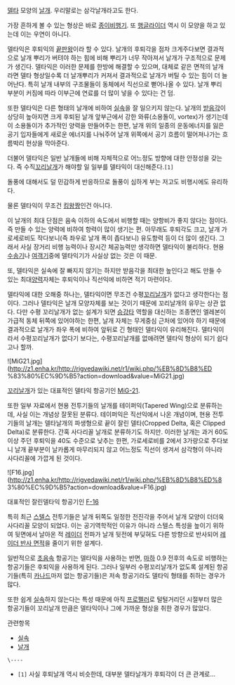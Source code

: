 [델타](%EB%8D%B8%ED%83%80.md) 모양의 [날개](%EB%82%A0%EA%B0%9C.md). 우리말로는
삼각날개라고도 한다.

가장 흔하게 볼 수 있는 형상은 바로
[종이비행기](%EC%A2%85%EC%9D%B4%EB%B9%84%ED%96%89%EA%B8%B0.md). 또
[행글라이더](%ED%96%89%EA%B8%80%EB%9D%BC%EC%9D%B4%EB%8D%94.md) 역시 이 모양을 하고 있는데
이는 우연이 아니다.

델타익은 후퇴익의 [끝판왕](%EB%81%9D%ED%8C%90%EC%99%95.md)이라 할 수 있다. 날개의 후퇴각을 점차
크게주다보면 결과적으로 날개 뿌리가 버텨야 하는 힘에 비해 뿌리가 너무 작아져서 날개가 구조적으로 문제가 생긴다. 델타익은 이러한 문제를
한방에 해결할 수 있으며, 대체로 같은 면적의 날개라면 델타 형상일수록 더 날개뿌리가 커져서 결과적으로 날개가 버틸 수 있는 힘이 더
늘어난다. 특히 날개 내부의 구조물들이 동체에서 직선으로 뻗어나올 수 있다. 날개 뿌리 부분이 커짐에 따라 이부근에 연료를 더 많이 넣을 수
있다는 건 덤.

또한 델타익은 다른 형태의 날개에 비하여 [실속](%EC%8B%A4%EC%86%8D.md)을 잘 일으키지 않는다. 날개의
[받음각](%EB%B0%9B%EC%9D%8C%EA%B0%81.md)이 상당히 높아지면 크게 후퇴된 날개 앞부근에서 강한 와류(소용돌이,
vortex)가 생기는데 이 소용돌이가 추가적인 양력을 만들어주는 한편, 날개 위의 일종의 운동에너지를 잃은 공기 입자들에게 새로운 에너지를
나눠주어 날개 위쪽에서 공기 흐름이 떨어져나가는 흐름박리 현상을 막아준다.

더불어 델타익은 일반 날개들에 비해 자체적으로 어느정도 방향에 대한 안정성을 갖는다. 즉
수직[꼬리날개](%EA%BC%AC%EB%A6%AC%EB%82%A0%EA%B0%9C.md)가 해야할 일 일부를 델타익이
대신해준다.`[1]`

돌풍에 대해서도 덜 민감하게 반응하므로 돌풍이 심하게 부는 저고도 비행시에도 유리하다.

물론 델타익이 무조건 [킹왕짱](%ED%82%B9%EC%99%95%EC%A7%B1.md)인건 아니다.

이 날개의 최대 단점은 음속 이하의 속도에서 비행할 때는 양항비가 좋지 않다는 점이다. 즉 만들 수 있는 양력에 비하여 항력이 많이 생기는
편. 아무래도 후퇴각도 크고, 날개 가로세로비도 작다보니(즉 좌우로 날개 폭이 좁다보니) 유도항력 등이 더 많이 생긴다. 그래서 사실 장거리
비행 능력이나 장시간 체공능력만 생각하면 델타익이 불리하다. 현용 [수송기](%EC%88%98%EC%86%A1%EA%B8%B0.md)나
[여객기](%EC%97%AC%EA%B0%9D%EA%B8%B0.md)중에 델타익기가 사실상 없는 것은 이 때문.

또, 델타익은 실속에 잘 빠지지 않기는 하지만 받음각을 최대한 높인다고 해도 만들 수 있는
최대[양력](%EC%96%91%EB%A0%A5.md)자체는 후퇴익이나 직선익에 비하면 적기 마련이다.

델타익에 대한 오해중 하나는, 델타익이면 무조건
수평[꼬리날개](%EA%BC%AC%EB%A6%AC%EB%82%A0%EA%B0%9C.md)가 없다고 생각한다는 점이다. 그러나 델타익은
날개 모양자체를 보는 것이기 때문에 꼬리날개의 유무는 상관 없다. 다만 수평 꼬리날개가 없는 설계가 되면
[승강타](%EC%8A%B9%EA%B0%95%ED%83%80.md) 역할을 대신하는 조종면인 엘레본이 가급적 동체 뒤쪽에 있어야하는
한편, 날개 자체는 무게중심 근처에 있어야 하기 때문에 결과적으로 날개가 좌우 폭에 비하여 앞뒤로 긴 형태인 델타익이 유리해진다.
델타익이라서 수평꼬리날개가 없다기 보다는, 수평꼬리날개를 없애려면 델타익 형상이 되기 쉽다고나 할까.

![MiG21.jpg](http://z1.enha.kr/http://rigvedawiki.net/r1/wiki.php/%EB%8D%B8%ED
%83%80%EC%9D%B5?action=download&value=MiG21.jpg)

  
[꼬리날개](%EA%BC%AC%EB%A6%AC%EB%82%A0%EA%B0%9C.md)가 있는 대표적인 델타익 항공기인
[MiG-21](MiG-21.md).

또한 일부 자료에서 현용 전투기들의 날개를 테이퍼익(Tapered Wing)으로 분류하는데, 사실 이는 개념상 잘못된 분류다. 테이퍼익은
직선익에서 나온 개념이며, 현용 전투기들의 날개는 델타날개의 파생형으로 끝이 잘린 델타(Cropped Delta, 혹은 Clipped
Delta)로 분류한다. 간혹 사다리꼴 날개로 분류하기도 하지만. 이러한 날개는 과거 60도 이상 주던 후퇴익을 40도 수준으로 낮추는
한편, 가로세로비를 2에서 3가량으로 주다보니 날개 끝부분이 날카롭게 마무리되지 않고 어느정도 직선이 생겨서 삼각형이 아니라 사다리꼴에
가깝게 된 것이다.

![F16.jpg](http://z1.enha.kr/http://rigvedawiki.net/r1/wiki.php/%EB%8D%B8%ED%8
3%80%EC%9D%B5?action=download&value=F16.jpg)

  
대표적인 잘린델타익 항공기인 [F-16](F-16.md)

특히 최근 [스텔스](%EC%8A%A4%ED%85%94%EC%8A%A4.md) 전투기들은 날개 뒤쪽도 일정한 전진각을 주어서 날개
모양이 더더욱 사다리꼴 모양이 되었다. 이는 공기역학적인 이유가 아니라 스텔스 특성을 높이기 위하여 뒷면에서 날아온 적
[레이더](%EB%A0%88%EC%9D%B4%EB%8D%94.md) 전파가 날개 뒷전에 부딪혀도 다른 방향으로 반사되어 [레이더 반사 면적](%EB%A0%88%EC%9D%B4%EB%8D%94%20%EB%B0%98%EC%82%AC%20%EB%A9%B4%EC%A0%81.md)을 줄이기 위한 설계다.

일반적으로 [초음속](%EC%B4%88%EC%9D%8C%EC%86%8D.md) 항공기는 델타익을 사용하는 반면,
[마하](%EB%A7%88%ED%95%98.md) 0.9 전후의 속도로 비행하는 항공기들은 후퇴익을 사용하게 된다. 그러나 일부러
수평꼬리날개가 없도록 설계된 항공기들(특히 [카나드](%EC%B9%B4%EB%82%98%EB%93%9C.md)마저 없는 항공기들)은
저속 항공기라도 델타익 형태를 취하는 경우가 많다.

또한 쉽게 [실속](%EC%8B%A4%EC%86%8D.md)하지 않는다는 특성 때문에 아직
[프로펠러](%ED%94%84%EB%A1%9C%ED%8E%A0%EB%9F%AC.md)로 털털거리던 시절부터 많은 항공기들이 꼬리날개
만큼은 델타익이나 그에 가까운 형상을 취한 경우가 많았다.

관련항목

  * [실속](%EC%8B%A4%EC%86%8D.md)
  * [날개](%EB%82%A0%EA%B0%9C.md)

`\----`

  * `[1]` 사실 후퇴날개 역시 비슷한데, 대부분 델타날개가 후퇴각이 더 큰 관계로...

